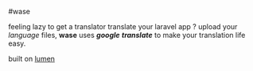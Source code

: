 #wase

feeling lazy to get a translator translate your laravel app ?
upload your *language* files, **wase** uses ***google*** ***translate*** to make your translation life easy.

built on [lumen](https://lumen.laravel.com/)

